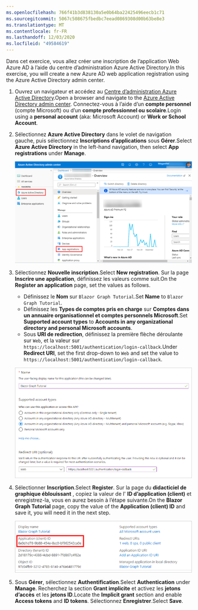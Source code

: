 ```yaml
---
ms.openlocfilehash: 766f41b3d838130a5e0b64ba22425496eecb1c71
ms.sourcegitcommit: 5067c508675fbedbc7eead0869308d00b63be8e3
ms.translationtype: MT
ms.contentlocale: fr-FR
ms.lasthandoff: 12/03/2020
ms.locfileid: "49584619"
---
```

<!-- markdownlint-disable MD002 MD041 -->

<span data-ttu-id="8b506-101">Dans cet exercice, vous allez créer une inscription de l’application Web Azure AD à l’aide du centre d’administration Azure Active Directory.</span><span class="sxs-lookup"><span data-stu-id="8b506-101">In this exercise, you will create a new Azure AD web application registration using the Azure Active Directory admin center.</span></span>

1. <span data-ttu-id="8b506-102">Ouvrez un navigateur et accédez au [Centre d’administration Azure Active Directory](https://aad.portal.azure.com).</span><span class="sxs-lookup"><span data-stu-id="8b506-102">Open a browser and navigate to the [Azure Active Directory admin center](https://aad.portal.azure.com).</span></span> <span data-ttu-id="8b506-103">Connectez-vous à l’aide d’un **compte personnel** (compte Microsoft) ou d’un **compte professionnel ou scolaire**.</span><span class="sxs-lookup"><span data-stu-id="8b506-103">Login using a **personal account** (aka: Microsoft Account) or **Work or School Account**.</span></span>

1. <span data-ttu-id="8b506-104">Sélectionnez **Azure Active Directory** dans le volet de navigation gauche, puis sélectionnez **Inscriptions d’applications** sous **Gérer**.</span><span class="sxs-lookup"><span data-stu-id="8b506-104">Select **Azure Active Directory** in the left-hand navigation, then select **App registrations** under **Manage**.</span></span>

    ![<span data-ttu-id="8b506-105">Une capture d’écran des inscriptions d’applications</span><span class="sxs-lookup"><span data-stu-id="8b506-105">A screenshot of the App registrations</span></span> ](./images/aad-portal-app-registrations.png)

1. <span data-ttu-id="8b506-106">Sélectionnez **Nouvelle inscription**.</span><span class="sxs-lookup"><span data-stu-id="8b506-106">Select **New registration**.</span></span> <span data-ttu-id="8b506-107">Sur la page **Inscrire une application**, définissez les valeurs comme suit.</span><span class="sxs-lookup"><span data-stu-id="8b506-107">On the **Register an application** page, set the values as follows.</span></span>

    - <span data-ttu-id="8b506-108">Définissez le **Nom** sur `Blazor Graph Tutorial`.</span><span class="sxs-lookup"><span data-stu-id="8b506-108">Set **Name** to `Blazor Graph Tutorial`.</span></span>
    - <span data-ttu-id="8b506-109">Définissez les **Types de comptes pris en charge** sur **Comptes dans un annuaire organisationnel et comptes personnels Microsoft**.</span><span class="sxs-lookup"><span data-stu-id="8b506-109">Set **Supported account types** to **Accounts in any organizational directory and personal Microsoft accounts**.</span></span>
    - <span data-ttu-id="8b506-110">Sous **URI de redirection**, définissez la première flèche déroulante sur `Web`, et la valeur sur `https://localhost:5001/authentication/login-callback`.</span><span class="sxs-lookup"><span data-stu-id="8b506-110">Under **Redirect URI**, set the first drop-down to `Web` and set the value to `https://localhost:5001/authentication/login-callback`.</span></span>

    ![Capture d’écran de la page Inscrire une application](./images/aad-register-an-app.png)

1. <span data-ttu-id="8b506-112">Sélectionner **Inscription**.</span><span class="sxs-lookup"><span data-stu-id="8b506-112">Select **Register**.</span></span> <span data-ttu-id="8b506-113">Sur la page du **didacticiel de graphique éblouissant** , copiez la valeur de l' **ID d’application (client)** et enregistrez-la, vous en aurez besoin à l’étape suivante.</span><span class="sxs-lookup"><span data-stu-id="8b506-113">On the **Blazor Graph Tutorial** page, copy the value of the **Application (client) ID** and save it, you will need it in the next step.</span></span>

    ![Une capture d’écran de l’ID d’application de la nouvelle inscription d'application](./images/aad-application-id.png)

1. <span data-ttu-id="8b506-115">Sous **Gérer**, sélectionnez **Authentification**.</span><span class="sxs-lookup"><span data-stu-id="8b506-115">Select **Authentication** under **Manage**.</span></span> <span data-ttu-id="8b506-116">Recherchez la section **Grant implicite** et activez les **jetons d’accès** et les **jetons ID**.</span><span class="sxs-lookup"><span data-stu-id="8b506-116">Locate the **Implicit grant** section and enable **Access tokens** and **ID tokens**.</span></span> <span data-ttu-id="8b506-117">Sélectionnez **Enregistrer**.</span><span class="sxs-lookup"><span data-stu-id="8b506-117">Select **Save**.</span></span>
